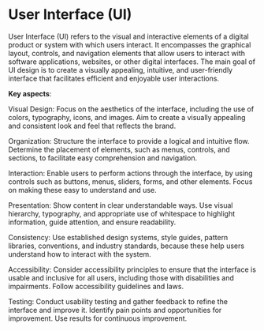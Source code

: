 # User Interface (UI)

User Interface (UI) refers to the visual and interactive elements of a digital product or system with which users interact. It encompasses the graphical layout, controls, and navigation elements that allow users to interact with software applications, websites, or other digital interfaces. The main goal of UI design is to create a visually appealing, intuitive, and user-friendly interface that facilitates efficient and enjoyable user interactions.

**Key aspects**:

Visual Design: Focus on the aesthetics of the interface, including the use of colors, typography, icons, and images. Aim to create a visually appealing and consistent look and feel that reflects the brand.

Organization: Structure the interface to provide a logical and intuitive flow. Determine the placement of elements, such as menus, controls, and sections, to facilitate easy comprehension and navigation.

Interaction: Enable users to perform actions through the interface, by using controls such as buttons, menus, sliders, forms, and other elements. Focus on making these easy to understand and use.

Presentation: Show content in clear understandable ways. Use visual hierarchy, typography, and appropriate use of whitespace to highlight information, guide attention, and ensure readability.

Consistency: Use established design systems, style guides, pattern libraries, conventions, and industry standards, because these help users understand how to interact with the system.

Accessibility: Consider accessibility principles to ensure that the interface is usable and inclusive for all users, including those with disabilities and impairments. Follow accessibility guidelines and laws.

Testing: Conduct usability testing and gather feedback to refine the interface and improve it. Identify pain points and opportunities for improvement. Use results for continuous improvement.
